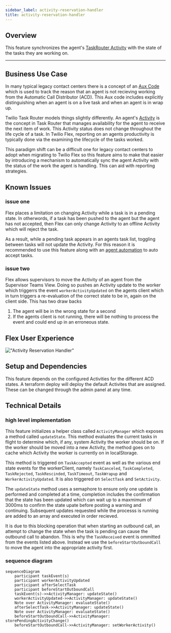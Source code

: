 ```yaml
---
sidebar_label: activity-reservation-handler
title: activity-reservation-handler
---
```


## Overview

This feature synchronizes the agent's [TaskRouter Activity](https://www.twilio.com/docs/taskrouter/api/activity) with the state of the tasks they are working on.


---

## Business Use Case

In many typical legacy contact centers there is a concept of an [Aux Code](https://cxcentral.com.au/glossary/auxiliary-codes/) which is used to track the reason that an agent is not recieving working from the Automatic Call Distributor (ACD). This Aux code includes explicitly distinguishing when an agent is on a live task and when an agent is in wrap up.

Twilio Task Router models things slightly differently. An agent's [Activity](https://www.twilio.com/docs/taskrouter/api/activity) is the concept in Task Router that manages availability for the agent to receive the next item of work.  This Activity status does not change throughout the life cycle of a task.  In Twilio Flex, reporting on an agents productivity is typically done via the examining the lifecycle of the tasks worked.

This paradigm shift can be a difficult one for legacy contact centers to adopt when migrating to Twilio Flex so this feature aims to make that easier by introducing a mechanism to automatically sync the agent Activity with the status of the work the agent is handling. This can aid with reporting strategies.

## Known Issues

### issue one
Flex places a limitation on changing Activity while a task is in a pending state.  In otherwords, if a task has been pushed to the agent but the agent has not accepted, then Flex can only change Activity to an offline Activity which will reject the task.

As a result, while a pending task appears in an agents task list, toggling between tasks will not update the Activity.  For this reason it is recommended to use this feature along with an [agent automation](/flex-project-template/feature-library/agent-automation) to auto accept tasks.

### issue two
Flex allows supervisors to move the Activity of an agent from the Supervisor Teams View.  Doing so pushes an Activity update to the worker which triggerrs the event `workerActivityUpdated` on the agents client which in turn triggers a re-evaluation of the correct state to be in, again on the client side.  This has two draw backs
1. The agent will be in the wrong state for a second
2. If the agents client is not running, there will be nothing to process the event and could end up in an erroneous state.

## Flex User Experience

!["Activity Reservation Handler"](/img/features/activity-reservation-handler/activty-reservation-handler.gif)

## Setup and Dependencies

This feature depends on the configured Activities for the different ACD states.  A terraform deploy will deploy the default Activites that are assigned. These can be changed through the admin panel at any time.

## Technical Details

### high level implementation
This feature initializes a helper class called `ActivityManager` which exposes a method called `updateState`.  This method evaluates the current tasks in flight to determine which, if any, system Activity the worker should be on.  If the worker should be moved into a new Activity, the method goes on to cache which Activity the worker is currently on in localStorage.

This method is triggered on `TaskAccepted` event as well as the various end state events for the workerClient, namely `TaskCanceled`, `TaskCompleted`, `TaskRejected`, `TaskRescinded`, `TaskTimeout`, `TaskWrapup` and `WorkerActivityUpdated`.  It is also triggered on `SelectTask` and `SetActivity`.

The `updateState` method uses a semaphore to ensure only one update is performed and completed at a time, completion includes the confirmation that the state has been updated which can wait up to a maxmimum of 3000ms to confirm the state upate before posting a warning and continuing.  Subsequent updates requested while the processs is running are added to an array and executed in order recieved.

It is due to this blocking operation that when starting an outbound call, an attempt to change the state when the task is pending can cause the outbound call to abandon.  This is why the `TaskReceived` event is ommitted from the events listed above.  Instead we use the `beforeStartOutboundCall` to move the agent into the appropriate activity first.

### sequence diagram

```mermaid
sequenceDiagram
    participant taskEvent(s)
    participant workerActivityUpdated
    participant afterSelectTask
    participant beforeStartOutboundCall
    taskEvent(s)->>ActivityManager: updateState()
    workerActivityUpdated->>ActivityManager: updateState()
    Note over ActivityManager: evaluateState()
    afterSelectTask->>ActivityManager: updateState()
    Note over ActivityManager: evaluateState()
    beforeStartOutboundCall->>ActivityManager: storePendingActivityChange()
    beforeStartOutboundCall->>ActivityManager: setWorkerActivity()
```





